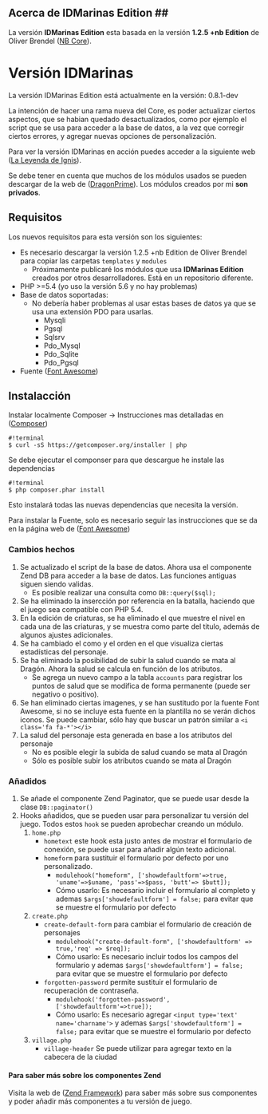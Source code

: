 ## Acerca de IDMarinas Edition ##

La versión **IDMarinas Edition** esta basada en la versión **1.2.5 +nb Edition** de Oliver Brendel ([NB Core](http://nb-core.org)).


# Versión IDMarinas #

La versión IDMarinas Edition está actualmente en la versión: 0.8.1-dev

La intención de hacer una rama nueva del Core, es poder actualizar ciertos aspectos, que se habian quedado desactualizados, como por ejemplo el script que se usa para acceder a la base de datos, a la vez que corregir ciertos errores, y agregar nuevas opciones de personalización.

Para ver la versión IDMarinas en acción puedes acceder a la siguiente web ([La Leyenda de Ignis](http://dragonverde.infommo.es)).

Se debe tener en cuenta que muchos de los módulos usados se pueden descargar de la web de ([DragonPrime](http://dragonprime.net)). Los módulos creados por mi **son privados**.

## Requisitos ##

Los nuevos requisitos para esta versión son los siguientes:

* Es necesario descargar la versión 1.2.5 +nb Edition de Oliver Brendel para copiar las carpetas `templates` y `modules`
    * Próximamente publicaré los módulos que usa **IDMarinas Edition** creados por otros desarrolladores. Está en un repositorio diferente. 
* PHP >=5.4 (yo uso la versión 5.6 y no hay problemas)
* Base de datos soportadas:
    * No debería haber problemas al usar estas bases de datos ya que se usa una extensión PDO para usarlas.
        * Mysqli
        * Pgsql
        * Sqlsrv
        * Pdo_Mysql
        * Pdo_Sqlite
        * Pdo_Pgsql
* Fuente ([Font Awesome](http://fortawesome.github.io/Font-Awesome/))
        

## Instalacción ##

Instalar localmente Composer -> Instrucciones mas detalladas en ([Composer](https://getcomposer.org/doc/00-intro.md))
```
#!terminal
$ curl -sS https://getcomposer.org/installer | php
```

Se debe ejecutar el componser para que descargue he instale las dependencias
```
#!terminal
$ php composer.phar install
```

Esto instalará todas las nuevas dependencias que necesita la versión.

Para instalar la Fuente, solo es necesario seguir las instrucciones que se da en la página web de ([Font Awesome](http://fortawesome.github.io/Font-Awesome/))


### Cambios hechos ###

1. Se actualizado el script de la base de datos. Ahora usa el componente Zend DB para acceder a la base de datos. Las funciones antiguas siguen siendo validas.
    * Es posible realizar una consulta como `DB::query($sql);`
2. Se ha eliminado la insercción por referencia en la batalla, haciendo que el juego sea compatible con PHP 5.4.
3. En la edición de criaturas, se ha eliminado el que muestre el nivel en cada una de las criaturas, y se muestra como parte del titulo, además de algunos ajustes adicionales.
4. Se ha cambiado el como y el orden en el que visualiza ciertas estadísticas del personaje.
5. Se ha eliminado la posibilidad de subir la salud cuando se mata al Dragón. Ahora la salud se calcula en función de los atributos.
    * Se agrega un nuevo campo a la tabla `accounts` para registrar los puntos de salud que se modifica de forma permanente (puede ser negativo o positivo).
6. Se han eliminado ciertas imagenes, y se han sustitudo por la fuente Font Awesome, si no se incluye esta fuente en la plantilla no se verán dichos iconos. Se puede cambiar, sólo hay que buscar un patrón similar a `<i class='fa fa-*'></i>`
7. La salud del personaje esta generada en base a los atributos del personaje
    * No es posible elegir la subida de salud cuando se mata al Dragón
    * Sólo es posible subir los atributos cuando se mata al Dragón

### Añadidos ###

1. Se añade el componente Zend Paginator, que se puede usar desde la clase `DB::paginator()`
2. Hooks añadidos, que se pueden usar para personalizar tu versión del juego. Todos estos `hook` se pueden aprobechar creando un módulo.
    1. `home.php`
        * `hometext` este hook esta justo antes de mostrar el formulario de conexión, se puede usar para añadir algún texto adicional.
        * `homeform` para sustituir el formulario por defecto por uno personalizado. 
            * `modulehook("homeform", ['showdefaultform'=>true, 'uname'=>$uname, 'pass'=>$pass, 'butt'=> $butt]);`
            * Cómo usarlo: Es necesario incluir el formulario al completo y ademas `$args['showdefaultform'] = false;` para evitar que se muestre el formulario por defecto
    2. `create.php`
        * `create-default-form` para cambiar el formulario de creación de personajes
            * `modulehook("create-default-form", ['showdefaultform' => true,'req' => $req]);`
            * Cómo usarlo: Es necesario incluir todos los campos del formulario y ademas `$args['showdefaultform'] = false;` para evitar que se muestre el formulario por defecto
        * `forgotten-password` permite sustituir el formulario de recuperación de contraseña.
            * `modulehook('forgotten-password', ['showdefaultform'=>true]);`
            * Cómo usarlo: Es necesario agregar `<input type='text' name='charname'>` y ademas `$args['showdefaultform'] = false;` para evitar que se muestre el formulario por defecto
    3. `village.php`
        * `village-header` Se puede utilizar para agregar texto en la cabecera de la ciudad


#### Para saber más sobre los componentes Zend ####

Visita la web de ([Zend Framework](http://framework.zend.com/manual/current/en/index.html)) para saber más sobre sus componentes y poder añadir más componentes a tu versión de juego.
